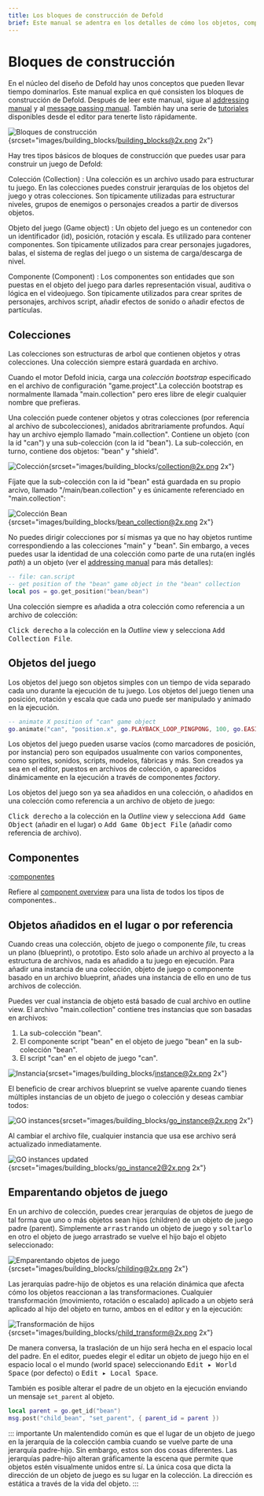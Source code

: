 ```yaml
---
title: Los bloques de construcción de Defold
brief: Este manual se adentra en los detalles de cómo los objetos, componentes y colecciones del juego funcionan.
---
```


#  Bloques de construcción

En el núcleo del diseño de Defold hay unos conceptos que pueden llevar tiempo dominarlos. Este manual explica en qué consisten los bloques de construcción de Defold. Después de leer este manual, sigue al [addressing manual](/manuals/addressing) y al [message passing manual](/manuals/message-passing). También hay una serie de [tutoriales](/tutorials/getting-started) disponibles desde el editor para tenerte listo rápidamente.

![Bloques de construcción](images/building_blocks/building_blocks.png){srcset="images/building_blocks/building_blocks@2x.png 2x"}

Hay tres tipos básicos de bloques de construcción que puedes usar para construir un juego de Defold:

Colección (Collection)
: Una colección es un archivo usado para estructurar tu juego. En las colecciones puedes construir jerarquías de los objetos del juego y otras colecciones. Son típicamente utilizadas para estructurar niveles, grupos de enemigos o personajes creados a partir de diversos objetos.

Objeto del juego (Game object)
: Un objeto del juego es un contenedor con un identificador (id), posición, rotación y escala. Es utilizado para contener componentes. Son típicamente utilizados para crear personajes jugadores, balas, el sistema de reglas del juego o un sistema de carga/descarga de nivel.

Componente (Component)
: Los componentes son entidades que son puestas en el objeto del juego para darles representación visual, auditiva o lógica en el videojuego. Son típicamente utilizados para crear sprites de personajes, archivos script, añadir efectos de sonido o añadir efectos de partículas.

## Colecciones

Las colecciones son estructuras de arbol que contienen objetos y otras colecciones. Una colección siempre estará guardada en archivo.

Cuando el motor Defold inicia, carga una _colección bootstrap_ especificado en el archivo de configuración "game.project".La colección bootstrap es normalmente llamada "main.collection" pero eres libre de elegir cualquier nombre que prefieras.

Una colección puede contener objetos y otras colecciones (por referencia al archivo de subcolecciones), anidados abritrariamente profundos. Aquí hay un archivo ejemplo llamado "main.collection". Contiene un objeto (con la id "can") y una sub-colección (con la id "bean"). La sub-colección, en turno, contiene dos objetos: "bean" y "shield".

![Colección](images/building_blocks/collection.png){srcset="images/building_blocks/collection@2x.png 2x"}

Fíjate que la sub-colección con la id "bean" está guardada en su propio arcivo, llamado "/main/bean.collection" y es únicamente referenciado en "main.collection":

![Colección Bean](images/building_blocks/bean_collection.png){srcset="images/building_blocks/bean_collection@2x.png 2x"}

No puedes dirigir colecciones por sí mismas ya que no hay objetos runtime correspondiendo a las colecciones "main" y "bean". Sin embargo, a veces puedes usar la identidad de una colección como parte de una ruta(en inglés _path_) a un objeto (ver el [addressing manual](/manuals/addressing) para más detalles):

```lua
-- file: can.script
-- get position of the "bean" game object in the "bean" collection
local pos = go.get_position("bean/bean")
```

Una colección siempre es añadida a otra colección como referencia a un archivo de colección:

<kbd>Click derecho</kbd> a la colección en la *Outline* view y selecciona <kbd>Add Collection File</kbd>.

## Objetos del juego

Los objetos del juego son objetos simples con un tiempo de vida separado cada uno durante la ejecución de tu juego. Los objetos del juego tienen una posición, rotación y escala que cada uno puede ser manipulado y animado en la ejecución.

```lua
-- animate X position of "can" game object
go.animate("can", "position.x", go.PLAYBACK_LOOP_PINGPONG, 100, go.EASING_LINEAR, 1.0)
```

Los objetos del juego pueden usarse vacíos (como marcadores de posición, por instancia) pero son equipados usualmente con varios componentes, como sprites, sonidos, scripts, modelos, fábricas y más. Son creados ya sea en el editor, puestos en archivos de colección, o aparecidos dinámicamente en la ejecución a través de componentes _factory_.

Los objetos del juego son ya sea añadidos en una colección, o añadidos en una colección como referencia a un archivo de objeto de juego:

<kbd>Click derecho</kbd> a la colección en la *Outline* view y selecciona <kbd>Add Game Object</kbd> (añadir en el lugar) o <kbd>Add Game Object File</kbd> (añadir como referencia de archivo).


## Componentes

:[componentes](../shared/components.md)

Refiere al [component overview](/manuals/components/) para una lista de todos los tipos de componentes..

## Objetos añadidos en el lugar o por referencia

Cuando creas una colección, objeto de juego o componente _file_, tu creas un plano (blueprint), o prototipo. Esto solo añade un archivo al proyecto a la estructura de archivos, nada es añadido a tu juego en ejecución. Para añadir una instancia de una colección, objeto de juego o componente basado en un archivo blueprint, añades una instancia de ello en uno de tus archivos de colección.

Puedes ver cual instancia de objeto está basado de cual archivo en outline view. El archivo "main.collection" contiene tres instancias que son basadas en archivos:

1. La sub-colección "bean".
2. El componente script "bean" en el objeto de juego "bean" en la sub-colección "bean".
3. El script "can" en el objeto de juego "can".

![Instancia](images/building_blocks/instance.png){srcset="images/building_blocks/instance@2x.png 2x"}

El beneficio de crear archivos blueprint se vuelve aparente cuando tienes múltiples instancias de un objeto de juego o colección y deseas cambiar todos:

![GO instances](images/building_blocks/go_instance.png){srcset="images/building_blocks/go_instance@2x.png 2x"}

Al cambiar el archivo file, cualquier instancia que usa ese archivo será actualizado inmediatamente.

![GO instances updated](images/building_blocks/go_instance2.png){srcset="images/building_blocks/go_instance2@2x.png 2x"}

## Emparentando objetos de juego

En un archivo de colección, puedes crear jerarquías de objetos de juego de tal forma que uno o más objetos sean hijos (children) de un objeto de juego padre (parent). Simplemente <kbd>arrastrando</kbd> un objeto de juego y <kbd>soltarlo</kbd> en otro el objeto de juego arrastrado se vuelve el hijo bajo el objeto seleccionado:

![Emparentando objetos de juego](images/building_blocks/childing.png){srcset="images/building_blocks/childing@2x.png 2x"}

Las jerarquías padre-hijo de objetos es una relación dinámica que afecta cómo los objetos reaccionan a las transformaciones. Cualquier transformación (movimiento, rotación o escalado) aplicado a un objeto será aplicado al hijo del objeto en turno, ambos en el editor y en la ejecución:

![Transformación de hijos](images/building_blocks/child_transform.png){srcset="images/building_blocks/child_transform@2x.png 2x"}

De manera conversa, la traslación de un hijo será hecha en el espacio local del padre. En el editor, puedes elegir el editar un objeto de juego hijo en el espacio local o el mundo (world space) seleccionando <kbd>Edit ▸ World Space</kbd> (por defecto) o <kbd>Edit ▸ Local Space</kbd>.

También es posible alterar el padre de un objeto en la ejecución enviando un mensaje `set_parent` al objeto.

```lua
local parent = go.get_id("bean")
msg.post("child_bean", "set_parent", { parent_id = parent })
```

::: importante
Un malentendido común es que el lugar de un objeto de juego en la jerarquía de la colección cambia cuando se vuelve parte de una jerarquía padre-hijo. Sin embargo, estos son dos cosas diferentes. Las jerarquías padre-hijo alteran gráficamente la escena que permite que objetos estén visualmente unidos entre sí. La única cosa que dicta la dirección de un objeto de juego es su lugar en la colección. La dirección es estática a través de la vida del objeto.
:::
